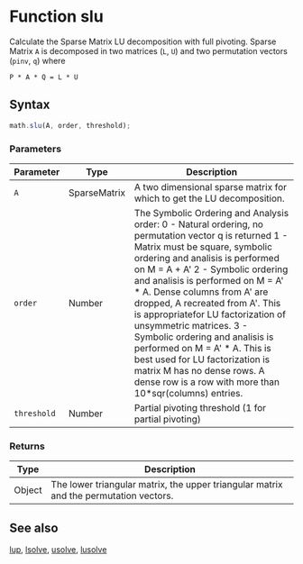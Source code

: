 # Function slu

Calculate the Sparse Matrix LU decomposition with full pivoting. Sparse Matrix `A` is decomposed in two matrices (`L`, `U`) and two permutation vectors (`pinv`, `q`) where

`P * A * Q = L * U`


## Syntax

```js
math.slu(A, order, threshold);
```

### Parameters

Parameter | Type | Description
--------- | ---- | -----------
`A` | SparseMatrix | A two dimensional sparse matrix for which to get the LU decomposition.
`order` | Number | The Symbolic Ordering and Analysis order: 0 - Natural ordering, no permutation vector q is returned 1 - Matrix must be square, symbolic ordering and analisis is performed on M = A + A' 2 - Symbolic ordering and analisis is performed on M = A' * A. Dense columns from A' are dropped, A recreated from A'. This is appropriatefor LU factorization of unsymmetric matrices. 3 - Symbolic ordering and analisis is performed on M = A' * A. This is best used for LU factorization is matrix M has no dense rows. A dense row is a row with more than 10*sqr(columns) entries.
`threshold` | Number | Partial pivoting threshold (1 for partial pivoting)

### Returns

Type | Description
---- | -----------
Object | The lower triangular matrix, the upper triangular matrix and the permutation vectors.


## See also

[lup](lup.md),
[lsolve](lsolve.md),
[usolve](usolve.md),
[lusolve](lusolve.md)


<!-- Note: This file is automatically generated from source code comments. Changes made in this file will be overridden. -->
